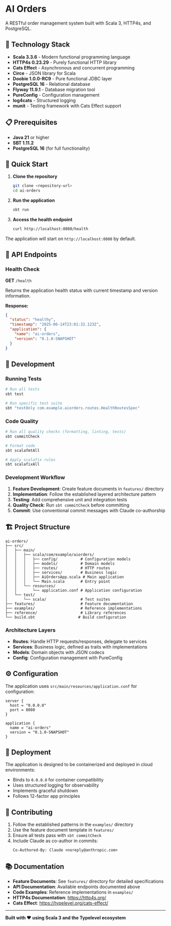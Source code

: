 # AI Orders

A RESTful order management system built with Scala 3, HTTP4s, and PostgreSQL.

## 🚀 Technology Stack

- **Scala 3.3.6** - Modern functional programming language
- **HTTP4s 0.23.29** - Purely functional HTTP library
- **Cats Effect** - Asynchronous and concurrent programming
- **Circe** - JSON library for Scala
- **Doobie 1.0.0-RC9** - Pure functional JDBC layer
- **PostgreSQL 16** - Relational database
- **Flyway 11.9.1** - Database migration tool
- **PureConfig** - Configuration management
- **log4cats** - Structured logging
- **munit** - Testing framework with Cats Effect support

## 📋 Prerequisites

- **Java 21** or higher
- **SBT 1.11.2**
- **PostgreSQL 16** (for full functionality)

## 🏃 Quick Start

1. **Clone the repository**
   ```bash
   git clone <repository-url>
   cd ai-orders
   ```

2. **Run the application**
   ```bash
   sbt run
   ```

3. **Access the health endpoint**
   ```bash
   curl http://localhost:8080/health
   ```

The application will start on `http://localhost:8080` by default.

## 🔌 API Endpoints

### Health Check

**GET** `/health`

Returns the application health status with current timestamp and version information.

**Response:**
```json
{
  "status": "healthy",
  "timestamp": "2025-06-14T23:01:32.123Z",
  "application": {
    "name": "ai-orders",
    "version": "0.1.0-SNAPSHOT"
  }
}
```

## 🧪 Development

### Running Tests

```bash
# Run all tests
sbt test

# Run specific test suite
sbt "testOnly com.example.aiorders.routes.HealthRoutesSpec"
```

### Code Quality

```bash
# Run all quality checks (formatting, linting, tests)
sbt commitCheck

# Format code
sbt scalafmtAll

# Apply scalafix rules
sbt scalafixAll
```

### Development Workflow

1. **Feature Development**: Create feature documents in `features/` directory
2. **Implementation**: Follow the established layered architecture pattern
3. **Testing**: Add comprehensive unit and integration tests
4. **Quality Check**: Run `sbt commitCheck` before committing
5. **Commit**: Use conventional commit messages with Claude co-authorship

## 🏗️ Project Structure

```
ai-orders/
├── src/
│   ├── main/
│   │   ├── scala/com/example/aiorders/
│   │   │   ├── config/          # Configuration models
│   │   │   ├── models/          # Domain models
│   │   │   ├── routes/          # HTTP routes
│   │   │   ├── services/        # Business logic
│   │   │   ├── AiOrdersApp.scala # Main application
│   │   │   └── Main.scala       # Entry point
│   │   └── resources/
│   │       └── application.conf # Application configuration
│   └── test/
│       └── scala/               # Test suites
├── features/                    # Feature documentation
├── examples/                    # Reference implementations
├── reference/                   # Library references
└── build.sbt                   # Build configuration
```

### Architecture Layers

- **Routes**: Handle HTTP requests/responses, delegate to services
- **Services**: Business logic, defined as traits with implementations
- **Models**: Domain objects with JSON codecs
- **Config**: Configuration management with PureConfig

## ⚙️ Configuration

The application uses `src/main/resources/application.conf` for configuration:

```hocon
server {
  host = "0.0.0.0"
  port = 8080
}

application {
  name = "ai-orders"
  version = "0.1.0-SNAPSHOT"
}
```

## 🚀 Deployment

The application is designed to be containerized and deployed in cloud environments:

- Binds to `0.0.0.0` for container compatibility
- Uses structured logging for observability
- Implements graceful shutdown
- Follows 12-factor app principles

## 🤝 Contributing

1. Follow the established patterns in the `examples/` directory
2. Use the feature document template in `features/`
3. Ensure all tests pass with `sbt commitCheck`
4. Include Claude as co-author in commits:
   ```
   Co-Authored-By: Claude <noreply@anthropic.com>
   ```

## 📚 Documentation

- **Feature Documents**: See `features/` directory for detailed specifications
- **API Documentation**: Available endpoints documented above
- **Code Examples**: Reference implementations in `examples/`
- **HTTP4s Documentation**: https://http4s.org/
- **Cats Effect**: https://typelevel.org/cats-effect/

---

**Built with ❤️ using Scala 3 and the Typelevel ecosystem**